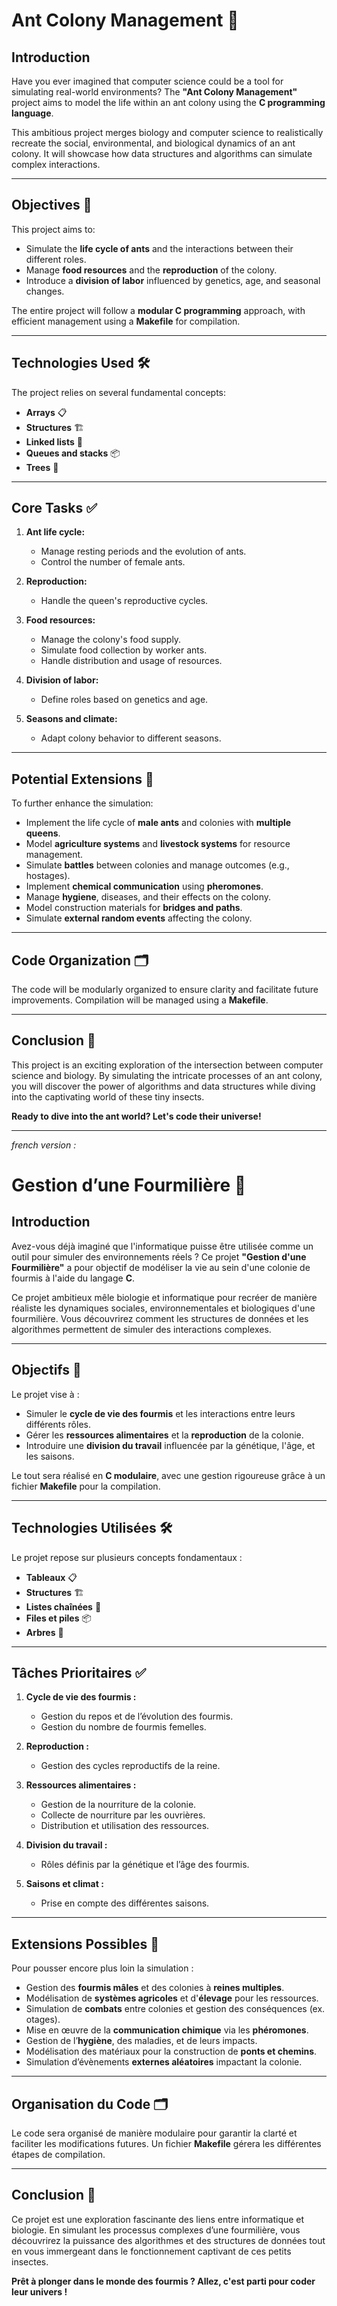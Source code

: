# Ant Colony Management 🐜

## Introduction

Have you ever imagined that computer science could be a tool for simulating real-world environments? The **"Ant Colony Management"** project aims to model the life within an ant colony using the **C programming language**.

This ambitious project merges biology and computer science to realistically recreate the social, environmental, and biological dynamics of an ant colony. It will showcase how data structures and algorithms can simulate complex interactions.

---

## Objectives 🎯

This project aims to:
- Simulate the **life cycle of ants** and the interactions between their different roles.
- Manage **food resources** and the **reproduction** of the colony.
- Introduce a **division of labor** influenced by genetics, age, and seasonal changes.

The entire project will follow a **modular C programming** approach, with efficient management using a **Makefile** for compilation.

---

## Technologies Used 🛠️

The project relies on several fundamental concepts:
- **Arrays** 📋
- **Structures** 🏗️
- **Linked lists** 🔗
- **Queues and stacks** 📦
- **Trees** 🌳

---

## Core Tasks ✅

1. **Ant life cycle:**
   - Manage resting periods and the evolution of ants.
   - Control the number of female ants.

2. **Reproduction:**
   - Handle the queen's reproductive cycles.

3. **Food resources:**
   - Manage the colony's food supply.
   - Simulate food collection by worker ants.
   - Handle distribution and usage of resources.

4. **Division of labor:**
   - Define roles based on genetics and age.

5. **Seasons and climate:**
   - Adapt colony behavior to different seasons.

---

## Potential Extensions 🚀

To further enhance the simulation:
- Implement the life cycle of **male ants** and colonies with **multiple queens**.
- Model **agriculture systems** and **livestock systems** for resource management.
- Simulate **battles** between colonies and manage outcomes (e.g., hostages).
- Implement **chemical communication** using **pheromones**.
- Manage **hygiene**, diseases, and their effects on the colony.
- Model construction materials for **bridges and paths**.
- Simulate **external random events** affecting the colony.

---

## Code Organization 🗂️

The code will be modularly organized to ensure clarity and facilitate future improvements. Compilation will be managed using a **Makefile**.

---

## Conclusion 🌟

This project is an exciting exploration of the intersection between computer science and biology. By simulating the intricate processes of an ant colony, you will discover the power of algorithms and data structures while diving into the captivating world of these tiny insects.

**Ready to dive into the ant world? Let's code their universe!**

---
_french version :_
# Gestion d’une Fourmilière 🐜

## Introduction

Avez-vous déjà imaginé que l'informatique puisse être utilisée comme un outil pour simuler des environnements réels ? Ce projet **"Gestion d'une Fourmilière"** a pour objectif de modéliser la vie au sein d'une colonie de fourmis à l'aide du langage **C**. 

Ce projet ambitieux mêle biologie et informatique pour recréer de manière réaliste les dynamiques sociales, environnementales et biologiques d'une fourmilière. Vous découvrirez comment les structures de données et les algorithmes permettent de simuler des interactions complexes.

---

## Objectifs 🎯

Le projet vise à :
- Simuler le **cycle de vie des fourmis** et les interactions entre leurs différents rôles.
- Gérer les **ressources alimentaires** et la **reproduction** de la colonie.
- Introduire une **division du travail** influencée par la génétique, l'âge, et les saisons.

Le tout sera réalisé en **C modulaire**, avec une gestion rigoureuse grâce à un fichier **Makefile** pour la compilation.

---

## Technologies Utilisées 🛠️

Le projet repose sur plusieurs concepts fondamentaux :
- **Tableaux** 📋
- **Structures** 🏗️
- **Listes chaînées** 🔗
- **Files et piles** 📦
- **Arbres** 🌳

---

## Tâches Prioritaires ✅

1. **Cycle de vie des fourmis :** 
   - Gestion du repos et de l’évolution des fourmis.
   - Gestion du nombre de fourmis femelles.

2. **Reproduction :**
   - Gestion des cycles reproductifs de la reine.

3. **Ressources alimentaires :**
   - Gestion de la nourriture de la colonie.
   - Collecte de nourriture par les ouvrières.
   - Distribution et utilisation des ressources.

4. **Division du travail :**
   - Rôles définis par la génétique et l’âge des fourmis.

5. **Saisons et climat :**
   - Prise en compte des différentes saisons.

---

## Extensions Possibles 🚀

Pour pousser encore plus loin la simulation :
- Gestion des **fourmis mâles** et des colonies à **reines multiples**.
- Modélisation de **systèmes agricoles** et d'**élevage** pour les ressources.
- Simulation de **combats** entre colonies et gestion des conséquences (ex. otages).
- Mise en œuvre de la **communication chimique** via les **phéromones**.
- Gestion de l’**hygiène**, des maladies, et de leurs impacts.
- Modélisation des matériaux pour la construction de **ponts et chemins**.
- Simulation d’évènements **externes aléatoires** impactant la colonie.

---

## Organisation du Code 🗂️

Le code sera organisé de manière modulaire pour garantir la clarté et faciliter les modifications futures. Un fichier **Makefile** gérera les différentes étapes de compilation.

---

## Conclusion 🌟

Ce projet est une exploration fascinante des liens entre informatique et biologie. En simulant les processus complexes d’une fourmilière, vous découvrirez la puissance des algorithmes et des structures de données tout en vous immergeant dans le fonctionnement captivant de ces petits insectes.

**Prêt à plonger dans le monde des fourmis ? Allez, c'est parti pour coder leur univers !**
